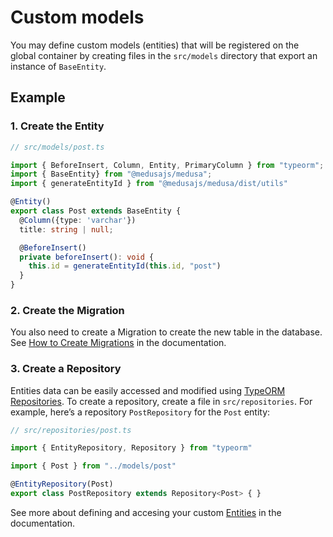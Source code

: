 # Custom models

You may define custom models (entities) that will be registered on the global container by creating files in the `src/models` directory that export an instance of `BaseEntity`.

## Example

### 1. Create the Entity

```ts
// src/models/post.ts

import { BeforeInsert, Column, Entity, PrimaryColumn } from "typeorm";
import { BaseEntity} from "@medusajs/medusa";
import { generateEntityId } from "@medusajs/medusa/dist/utils"

@Entity()
export class Post extends BaseEntity {
  @Column({type: 'varchar'})
  title: string | null;

  @BeforeInsert()
  private beforeInsert(): void {
    this.id = generateEntityId(this.id, "post")
  }
}
```

### 2. Create the Migration

You also need to create a Migration to create the new table in the database. See [How to Create Migrations](https://docs.medusajs.com/advanced/backend/migrations/) in the documentation.

### 3. Create a Repository
Entities data can be easily accessed and modified using [TypeORM Repositories](https://typeorm.io/working-with-repository). To create a repository, create a file in `src/repositories`. For example, here’s a repository `PostRepository` for the `Post` entity:

```ts
// src/repositories/post.ts

import { EntityRepository, Repository } from "typeorm"

import { Post } from "../models/post"

@EntityRepository(Post)
export class PostRepository extends Repository<Post> { }
```

See more about defining and accesing your custom [Entities](https://docs.medusajs.com/advanced/backend/entities/overview) in the documentation.